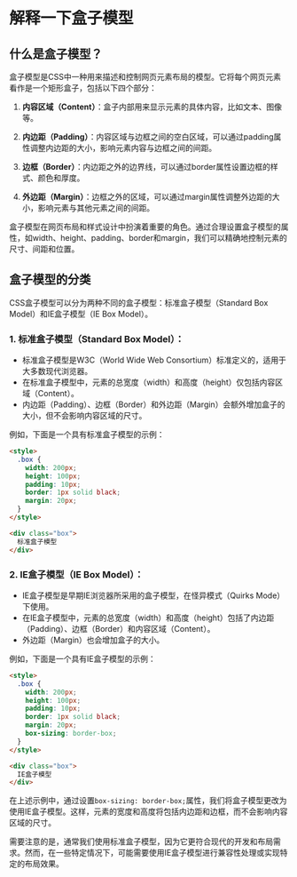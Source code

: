 # 解释一下盒子模型

## 什么是盒子模型？

盒子模型是CSS中一种用来描述和控制网页元素布局的模型。它将每个网页元素看作是一个矩形盒子，包括以下四个部分：

1. **内容区域（Content）**：盒子内部用来显示元素的具体内容，比如文本、图像等。

2. **内边距（Padding）**：内容区域与边框之间的空白区域，可以通过padding属性调整内边距的大小，影响元素内容与边框之间的间距。

3. **边框（Border）**：内边距之外的边界线，可以通过border属性设置边框的样式、颜色和厚度。

4. **外边距（Margin）**：边框之外的区域，可以通过margin属性调整外边距的大小，影响元素与其他元素之间的间距。

盒子模型在网页布局和样式设计中扮演着重要的角色。通过合理设置盒子模型的属性，如width、height、padding、border和margin，我们可以精确地控制元素的尺寸、间距和位置。

## 盒子模型的分类

CSS盒子模型可以分为两种不同的盒子模型：标准盒子模型（Standard Box Model）和IE盒子模型（IE Box Model）。

### 1. **标准盒子模型（Standard Box Model）**：
   - 标准盒子模型是W3C（World Wide Web Consortium）标准定义的，适用于大多数现代浏览器。
   - 在标准盒子模型中，元素的总宽度（width）和高度（height）仅包括内容区域（Content）。
   - 内边距（Padding）、边框（Border）和外边距（Margin）会额外增加盒子的大小，但不会影响内容区域的尺寸。

   例如，下面是一个具有标准盒子模型的示例：
   ```html
   <style>
     .box {
       width: 200px;
       height: 100px;
       padding: 10px;
       border: 1px solid black;
       margin: 20px;
     }
   </style>

   <div class="box">
     标准盒子模型
   </div>
   ```

### 2. **IE盒子模型（IE Box Model）**：
   - IE盒子模型是早期IE浏览器所采用的盒子模型，在怪异模式（Quirks Mode）下使用。
   - 在IE盒子模型中，元素的总宽度（width）和高度（height）包括了内边距（Padding）、边框（Border）和内容区域（Content）。
   - 外边距（Margin）也会增加盒子的大小。

   例如，下面是一个具有IE盒子模型的示例：
   ```html
   <style>
     .box {
       width: 200px;
       height: 100px;
       padding: 10px;
       border: 1px solid black;
       margin: 20px;
       box-sizing: border-box;
     }
   </style>

   <div class="box">
     IE盒子模型
   </div>
   ```

在上述示例中，通过设置`box-sizing: border-box;`属性，我们将盒子模型更改为使用IE盒子模型。这样，元素的宽度和高度将包括内边距和边框，而不会影响内容区域的尺寸。

需要注意的是，通常我们使用标准盒子模型，因为它更符合现代的开发和布局需求。然而，在一些特定情况下，可能需要使用IE盒子模型进行兼容性处理或实现特定的布局效果。
